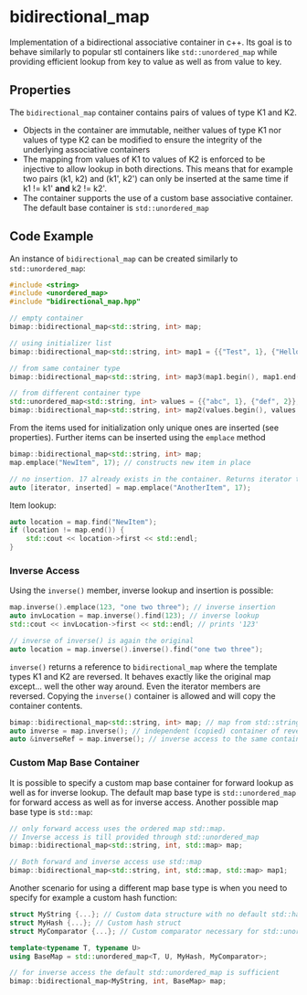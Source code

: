 # bidirectional_map
Implementation of a bidirectional associative container in c++. Its goal is to behave
similarly to popular stl containers like `std::unordered_map` while providing efficient
lookup from key to value as well as from value to key.
## Properties
The `bidirectional_map` container contains pairs of values of type K1 and K2.
* Objects in the container are immutable, neither values of type K1 nor values of type
  K2 can be modified to ensure the integrity of the underlying associative containers
* The mapping from values of K1 to values of K2 is enforced to be injective to allow lookup
  in both directions. This means that for example two pairs (k1, k2) and (k1', k2') can
  only be inserted at the same time if k1 != k1' **and** k2 != k2'.
* The container supports the use of a custom base associative container. The default base
  container is `std::unordered_map`
  
## Code Example
An instance of `bidirectional_map` can be created similarly to `std::unordered_map`:
```c++
#include <string>
#include <unordered_map>
#include "bidirectional_map.hpp"

// empty container
bimap::bidirectional_map<std::string, int> map;

// using initializer list
bimap::bidirectional_map<std::string, int> map1 = {{"Test", 1}, {"Hello", 2}}; 

// from same container type
bimap::bidirectional_map<std::string, int> map3(map1.begin(), map1.end());

// from different container type
std::unordered_map<std::string, int> values = {{"abc", 1}, {"def", 2}};
bimap::bidirectional_map<std::string, int> map2(values.begin(), values.end());
```
From the items used for initialization only unique ones are inserted (see properties).
Further items can be inserted using the `emplace` method
```c++
bimap::bidirectional_map<std::string, int> map;
map.emplace("NewItem", 17); // constructs new item in place

// no insertion. 17 already exists in the container. Returns iterator to ("NewItem", 17)
auto [iterator, inserted] = map.emplace("AnotherItem", 17);
```
Item lookup:
```c++
auto location = map.find("NewItem");
if (location != map.end()) {
    std::cout << location->first << std::endl;
}
```

### Inverse Access
Using the `inverse()` member, inverse lookup and insertion is possible:
```c++
map.inverse().emplace(123, "one two three"); // inverse insertion
auto invLocation = map.inverse().find(123); // inverse lookup
std::cout << invLocation->first << std::endl; // prints '123'

// inverse of inverse() is again the original
auto location = map.inverse().inverse().find("one two three");
```
`inverse()` returns a reference to `bidirectional_map` where the template types K1 and K2
are reversed. It behaves exactly like the original map except... well the other way around.
Even the iterator members are reversed. Copying the `inverse()` container is allowed and
will copy the container contents.
```c++
bimap::bidirectional_map<std::string, int> map; // map from std::string -> int
auto inverse = map.inverse(); // independent (copied) container of reversed type (int -> string)
auto &inverseRef = map.inverse(); // inverse access to the same container
```

### Custom Map Base Container
It is possible to specify a custom map base container for forward lookup as well as for
inverse lookup. The default map base type is `std::unordered_map` for forward access as
well as for inverse access. Another possible map base type is `std::map`:
```c++
// only forward access uses the ordered map std::map.
// Inverse access is till provided through std::unordered_map
bimap::bidirectional_map<std::string, int, std::map> map;

// Both forward and inverse access use std::map
bimap::bidirectional_map<std::string, int, std::map, std::map> map1;
```
Another scenario for using a different map base type is when you need to specify for
example a custom hash function:
```c++
struct MyString {...}; // Custom data structure with no default std::hash specialization
struct MyHash {...}; // Custom hash struct
struct MyComparator {...}; // Custom comparator necessary for std::unordered_map

template<typename T, typename U>
using BaseMap = std::unordered_map<T, U, MyHash, MyComparator>;

// for inverse access the default std::unordered_map is sufficient
bimap::bidirectional_map<MyString, int, BaseMap> map;
```
